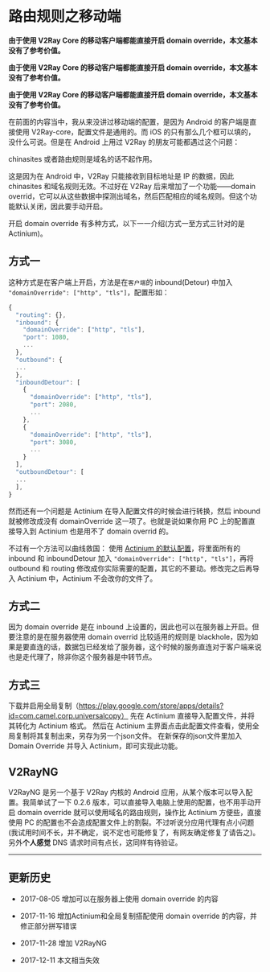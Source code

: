 # 路由规则之移动端

**由于使用 V2Ray Core 的移动客户端都能直接开启 domain override，本文基本没有了参考价值。**

**由于使用 V2Ray Core 的移动客户端都能直接开启 domain override，本文基本没有了参考价值。**

**由于使用 V2Ray Core 的移动客户端都能直接开启 domain override，本文基本没有了参考价值。**

在前面的内容当中，我从来没讲过移动端的配置，是因为 Android 的客户端是直接使用 V2Ray-core，配置文件是通用的。而 iOS 的只有那么几个框可以填的，没什么可说。但是在 Android 上用过 V2Ray 的朋友可能都遇过这个问题：

chinasites 或者路由规则是域名的话不起作用。

这是因为在 Android 中，V2Ray 只能接收到目标地址是 IP 的数据，因此 chinasites 和域名规则无效。不过好在 V2Ray 后来增加了一个功能——domain overrid，它可以从这些数据中探测出域名，然后匹配相应的域名规则。但这个功能默认关闭，因此要手动开启。

开启 domain override 有多种方式，以下一一介绍(方式一至方式三针对的是 Actinium)。

## 方式一

这种方式是在客户端上开启，方法是在`客户端`的 inbound(Detour) 中加入 `"domainOverride": ["http", "tls"]`，配置形如：
```javascript
{
  "routing": {},
  "inbound": {
    "domainOverride": ["http", "tls"],
    "port": 1080,
    ...
  },
  "outbound": {
  ...
  },
  "inboundDetour": [
    {
      "domainOverride": ["http", "tls"],
      "port": 2080,
      ...
    },
    {
      "domainOverride": ["http", "tls"],
      "port": 3080,
      ...
    }
  ],
  "outboundDetour": [
  ...
  ],
}

```

然而还有一个问题是 Actinium 在导入配置文件的时候会进行转换，然后 inbound 就被修改成没有 domainOverride 这一项了。也就是说如果你用 PC 上的配置直接导入到 Actinium 也是用不了 domain overrid 的。

不过有一个方法可以曲线救国：
 使用 [Actinium 的默认配置](https://raw.githubusercontent.com/V2Ray-Android/Actinium/master/app/src/main/assets/conf_default.json)，将里面所有的 inbound 和 inboundDetour 加入 `"domainOverride": ["http", "tls"]`，再将 outbound 和 routing 修改成你实际需要的配置，其它的不要动。修改完之后再导入 Actinium 中，Actinium 不会改你的文件了。

## 方式二

因为 domain override 是在 inbound 上设置的，因此也可以在服务器上开启。但要注意的是在服务器使用 domain overrid 比较适用的规则是 blackhole，因为如果是要直连的话，数据包已经发给了服务器，这个时候的服务直连对于客户端来说也是走代理了，除非你这个服务器是中转节点。

## 方式三

下载并启用全局复制（https://play.google.com/store/apps/details?id=com.camel.corp.universalcopy）
先在 Actinium 直接导入配置文件，并将其转化为 Actinium 格式。
然后在 Actinium 主界面点击此配置文件查看，使用全局复制将其复制出来，另存为另一个json文件。
在新保存的json文件里加入 Domain Override 并导入 Actinium，即可实现此功能。

## V2RayNG

V2RayNG 是另一个基于 V2Ray 内核的 Android 应用，从某个版本可以导入配置。我简单试了一下 0.2.6 版本，可以直接导入电脑上使用的配置，也不用手动开启 domain override 就可以使用域名的路由规则，操作比 Actinium 方便些，直接使用 PC 的配置也不会造成配置文件上的割裂。不过听说分应用代理有点小问题(我试用时间不长，并不确定，说不定也可能修复了，有网友确定修复了请告之)。另外**个人感觉** DNS 请求时间有点长，这同样有待验证。

--------
## 更新历史

- 2017-08-05 增加可以在服务器上使用 domain override 的内容

- 2017-11-16 增加Actinium和全局复制搭配使用 domain override 的内容，并修正部分拼写错误

- 2017-11-28 增加 V2RayNG

- 2017-12-11 本文相当失效
